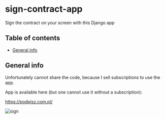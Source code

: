 # sign-contract-app
Sign the contract on your screen with this Django app


## Table of contents
* [General info](#general-info)


## General info
Unfortunately cannot share the code, because I sell subscriptions to use the app.

App is available here (but one cannot use it without a subscription):

https://podpisz.com.pl/

![sign](http://cv.retip1994.usermd.net/wp-content/uploads/2021/02/podpisz_com_pl.gif)
